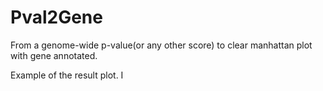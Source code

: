 # Pval2Gene
From a genome-wide p-value(or any other score) to clear manhattan plot with gene annotated.

Example of the result plot.
I[](images/SLD_unique.png)
